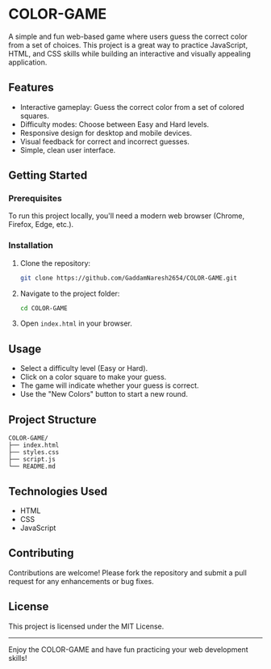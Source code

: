 # COLOR-GAME

A simple and fun web-based game where users guess the correct color from a set of choices. This project is a great way to practice JavaScript, HTML, and CSS skills while building an interactive and visually appealing application.

## Features

- Interactive gameplay: Guess the correct color from a set of colored squares.
- Difficulty modes: Choose between Easy and Hard levels.
- Responsive design for desktop and mobile devices.
- Visual feedback for correct and incorrect guesses.
- Simple, clean user interface.

## Getting Started

### Prerequisites

To run this project locally, you'll need a modern web browser (Chrome, Firefox, Edge, etc.).

### Installation

1. Clone the repository:
   ```bash
   git clone https://github.com/GaddamNaresh2654/COLOR-GAME.git
   ```
2. Navigate to the project folder:
   ```bash
   cd COLOR-GAME
   ```
3. Open `index.html` in your browser.

## Usage

- Select a difficulty level (Easy or Hard).
- Click on a color square to make your guess.
- The game will indicate whether your guess is correct.
- Use the "New Colors" button to start a new round.

## Project Structure

```
COLOR-GAME/
├── index.html
├── styles.css
├── script.js
└── README.md
```

## Technologies Used

- HTML
- CSS
- JavaScript

## Contributing

Contributions are welcome! Please fork the repository and submit a pull request for any enhancements or bug fixes.

## License

This project is licensed under the MIT License.

---

Enjoy the COLOR-GAME and have fun practicing your web development skills!